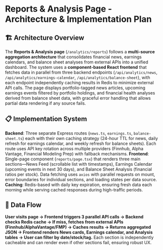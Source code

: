 # Reports & Analysis Page - Architecture & Implementation Plan

## 🏗️ Architecture Overview

The **Reports & Analysis page** (`/analytics/reports`) follows a **multi-source aggregation architecture** that consolidates financial news, earnings calendars, and balance sheet analyses from external APIs into a unified dashboard. The system uses a **component-based React frontend** that fetches data in parallel from three backend endpoints (`/api/analytics/news`, `/api/analytics/earnings-calendar`, `/api/analytics/balance-sheet`), with each endpoint independently caching results in Redis to minimize external API calls. The page displays portfolio-tagged news articles, upcoming earnings events filtered by portfolio holdings, and financial health analyses derived from balance sheet data, with graceful error handling that allows partial data rendering if any source fails.

## 📋 Implementation System

**Backend**: Three separate Express routes (`news.ts`, `earnings.ts`, `balance-sheet.ts`) each with their own caching strategy (24-hour TTL for news, daily refresh for earnings calendar, and weekly refresh for balance sheets). Each route uses API key rotation across multiple providers (Finnhub, Alpha Vantage, Financial Modeling Prep) with fallback mechanisms. **Frontend**: Single-page component (`reports/page.tsx`) that renders three main sections—News Feed (scrollable list with timestamps), Earnings Calendar (upcoming events in next 30 days), and Balance Sheet Analysis (financial ratios per stock). Data fetching uses `axios` with parallel requests on mount, error boundaries for individual sections, and loading states per data source. **Caching**: Redis-based with daily key expiration, ensuring fresh data each morning while serving cached responses during high-traffic periods.

## 🔄 Data Flow

**User visits page → Frontend triggers 3 parallel API calls → Backend checks Redis cache → If miss, fetches from external APIs (Finnhub/AlphaVantage/FMP) → Caches results → Returns aggregated JSON → Frontend renders News cards, Earnings calendar, and Analysis tables → User can filter by date/stock/tag.** Each section is independently cacheable and can render even if other sections fail, ensuring robust UX.

